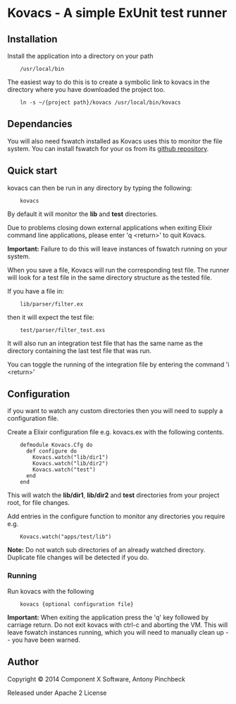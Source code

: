 # Kovacs - A simple ExUnit test runner

## Installation

Install the application into a directory on your path

        /usr/local/bin

The easiest way to do this is to create a symbolic link to kovacs in
the directory where you have downloaded the project too.

        ln -s ~/{project path}/kovacs /usr/local/bin/kovacs

## Dependancies

You will also need fswatch installed as Kovacs uses this to monitor the file system.
You can install fswatch for your os from its [github repository](https://github.com/emcrisostomo/fswatch).


## Quick start

kovacs can then be run in any directory by typing the following:

        kovacs

By default it will monitor the __lib__ and __test__ directories.

Due to problems closing down external applications when exiting Elixir command line applications,
please enter 'q \<return\>' to quit Kovacs.

__Important:__ Failure to do this will leave instances of fswatch running on your system.

When you save a file, Kovacs will run the corresponding test file.
The runner will look for a test file in the same directory structure as the tested file.

If you have a file in:

        lib/parser/filter.ex

then it will expect the test file:

        test/parser/filter_test.exs


It will also run an integration test file that has the same name as the directory containing the last test file that was run.

You can toggle the running of the integration file by entering the command 'i \<return\>'

## Configuration

if you want to watch any custom directories then you will need to supply a configuration file.

Create a Elixir configuration file e.g. kovacs.ex
with the following contents.

        defmodule Kovacs.Cfg do
          def configure do
            Kovacs.watch("lib/dir1")
            Kovacs.watch("lib/dir2")
            Kovacs.watch("test")
          end
        end

This will watch the __lib/dir1__, __lib/dir2__ and __test__ directories from your project root,
for file changes.

Add entries in the configure function to monitor any directories you require e.g.

        Kovacs.watch("apps/test/lib")

__Note:__ Do not watch sub directories of an already watched directory.
Duplicate file changes will be detected if you do.

### Running

Run kovacs with the following

        kovacs {optional configuration file}



__Important:__ When exiting the application press the 'q' key followed by carriage return.
Do not exit kovacs with ctrl-c and aborting the VM. This will leave fswatch instances running,
which you will need to manually clean up -- you have been warned.

## Author

Copyright © 2014 Component X Software, Antony Pinchbeck

Released under Apache 2 License

